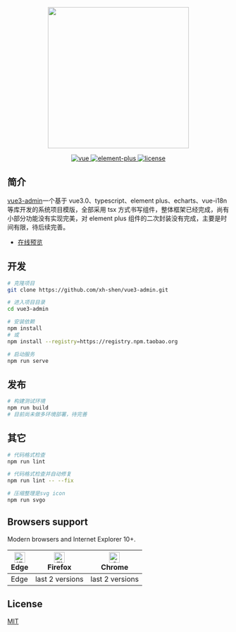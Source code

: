 <!--
 * @Author: shen
 * @Date: 2021-01-19 19:33:56
 * @LastEditors: shen
 * @LastEditTime: 2021-02-05 00:13:21
 * @Description:
-->

<p align="center">
  <img width="320" src="https://shen.xingh.com.cn/logo_big.png">
</p>

<p align="center">
  <a href="https://github.com/vuejs/vue-next">
    <img src="https://img.shields.io/badge/vue-3.0.0-brightgreen.svg" alt="vue">
  </a>
  <a href="https://github.com/element-plus/element-plus">
    <img src="https://img.shields.io/badge/element--plus-1.0.2.beta28-brightgreen.svg" alt="element-plus">
  </a>
  <a href="https://github.com/xh-shen/vue3-admin/blob/master/LICENSE">
    <img src="https://img.shields.io/github/license/mashape/apistatus.svg" alt="license">
  </a>
</p>

## 简介

[vue3-admin](https://shen.xingh.com.cn/)一个基于 vue3.0、typescript、element plus、echarts、vue-i18n 等库开发的系统项目模版，全部采用 tsx 方式书写组件，整体框架已经完成，尚有小部分功能没有实现完美，对 element plus 组件的二次封装没有完成，主要是时间有限，待后续完善。

- [在线预览](https://shen.xingh.com.cn/)

## 开发

```bash
# 克隆项目
git clone https://github.com/xh-shen/vue3-admin.git

# 进入项目目录
cd vue3-admin

# 安装依赖
npm install
# 或
npm install --registry=https://registry.npm.taobao.org

# 启动服务
npm run serve
```

## 发布

```bash
# 构建测试环境
npm run build
# 目前尚未做多环境部署，待完善
```

## 其它

```bash
# 代码格式检查
npm run lint

# 代码格式检查并自动修复
npm run lint -- --fix

# 压缩整理是svg icon
npm run svgo
```

## Browsers support

Modern browsers and Internet Explorer 10+.

| [<img src="https://raw.githubusercontent.com/alrra/browser-logos/master/src/edge/edge_48x48.png" alt="IE / Edge" width="24px" height="24px" />](https://godban.github.io/browsers-support-badges/)</br>Edge | [<img src="https://raw.githubusercontent.com/alrra/browser-logos/master/src/firefox/firefox_48x48.png" alt="Firefox" width="24px" height="24px" />](https://godban.github.io/browsers-support-badges/)</br>Firefox | [<img src="https://raw.githubusercontent.com/alrra/browser-logos/master/src/chrome/chrome_48x48.png" alt="Chrome" width="24px" height="24px" />](https://godban.github.io/browsers-support-badges/)</br>Chrome |
| ----------------------------------------------------------------------------------------------------------------------------------------------------------------------------------------------------------- | ------------------------------------------------------------------------------------------------------------------------------------------------------------------------------------------------------------------ | -------------------------------------------------------------------------------------------------------------------------------------------------------------------------------------------------------------- |
| Edge                                                                                                                                                                                                        | last 2 versions                                                                                                                                                                                                    | last 2 versions                                                                                                                                                                                                |

## License

[MIT](https://github.com/xh-shen/vue3-admin/blob/master/LICENSE)
